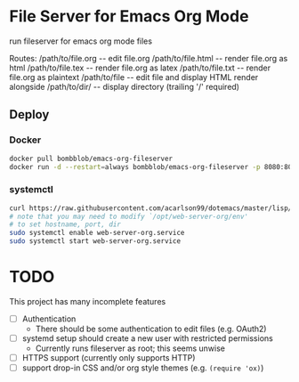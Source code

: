 # File Server for Emacs Org Mode

run fileserver for emacs org mode files

Routes:
/path/to/file.org -- edit file.org
/path/to/file.html -- render file.org as html
/path/to/file.tex -- render file.org as latex
/path/to/file.txt -- render file.org as plaintext
/path/to/file -- edit file and display HTML render alongside
/path/to/dir/ -- display directory (trailing '/' required)

## Deploy

### Docker

```sh
docker pull bombblob/emacs-org-fileserver
docker run -d --restart=always bombblob/emacs-org-fileserver -p 8080:8080
```

### systemctl

```sh
curl https://raw.githubusercontent.com/acarlson99/dotemacs/master/lisp/web-server-org/setup-systemd.sh | sudo bash
# note that you may need to modify `/opt/web-server-org/env'
# to set hostname, port, dir
sudo systemctl enable web-server-org.service
sudo systemctl start web-server-org.service
```

# TODO

This project has many incomplete features

* [ ] Authentication
  * There should be some authentication to edit files (e.g. OAuth2)
* [ ] systemd setup should create a new user with restricted permissions
  * Currently runs fileserver as root; this seems unwise
* [ ] HTTPS support (currently only supports HTTP)
* [ ] support drop-in CSS and/or org style themes (e.g. `(require 'ox)`)

